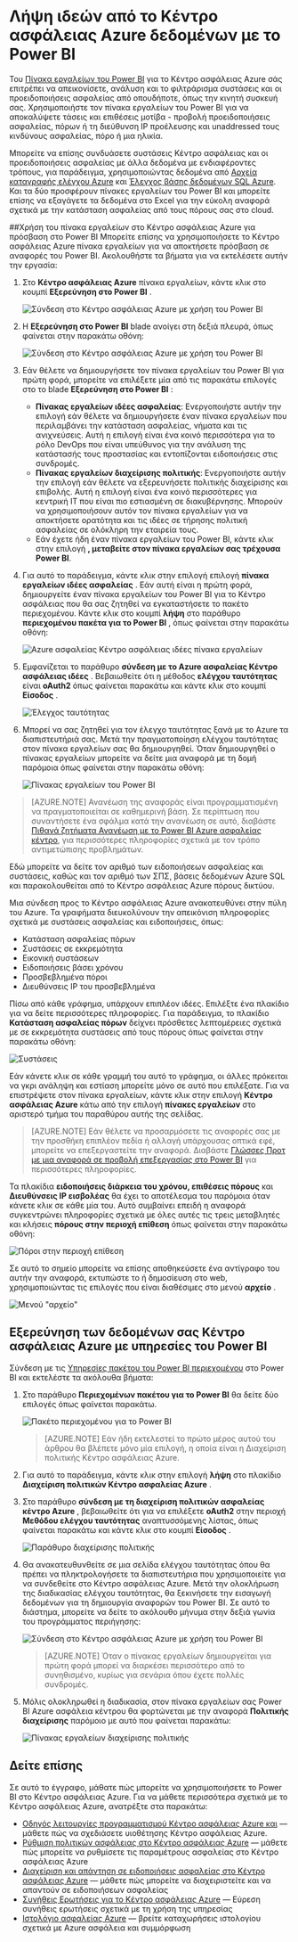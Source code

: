 <properties
   pageTitle="Λήψη ιδεών από το Κέντρο ασφάλειας Azure δεδομένων με το Power BI | Microsoft Azure"
   description="Το πακέτο περιεχομένου Azure ασφάλεια κέντρου Power BI καθιστά εύκολη την εύρεση ειδοποιήσεων ασφαλείας, συστάσεις, επιθέσεις πόρους και την εξέλιξη, με βάση ένα σύνολο δεδομένων που έχει δημιουργηθεί για την αναφορά σας."
   services="security-center"
   documentationCenter="na"
   authors="YuriDio"
   manager="swadhwa"
   editor=""/>

<tags
   ms.service="security-center"
   ms.devlang="na"
   ms.topic="hero-article"
   ms.tgt_pltfrm="na"
   ms.workload="na"
   ms.date="09/22/2016"
   ms.author="yurid"/>

# <a name="get-insights-from-azure-security-center-data-with-power-bi"></a>Λήψη ιδεών από το Κέντρο ασφάλειας Azure δεδομένων με το Power BI
Του [Πίνακα εργαλείων του Power BI](http://aka.ms/azure-security-center-power-bi) για το Κέντρο ασφάλειας Azure σάς επιτρέπει να απεικονίσετε, ανάλυση και το φιλτράρισμα συστάσεις και οι προειδοποιήσεις ασφαλείας από οπουδήποτε, όπως την κινητή συσκευή σας. Χρησιμοποιήστε τον πίνακα εργαλείων του Power BI για να αποκαλύψετε τάσεις και επιθέσεις μοτίβα - προβολή προειδοποιήσεις ασφαλείας, πόρων ή τη διεύθυνση IP προέλευσης και unaddressed τους κινδύνους ασφαλείας, πόρο ή μια ηλικία. 

Μπορείτε να επίσης συνδυάσετε συστάσεις Κέντρο ασφάλειας και οι προειδοποιήσεις ασφαλείας με άλλα δεδομένα με ενδιαφέροντες τρόπους, για παράδειγμα, χρησιμοποιώντας δεδομένα από [Αρχεία καταγραφής ελέγχου Azure](https://powerbi.microsoft.com/blog/monitor-azure-audit-logs-with-power-bi/) και [Έλεγχος βάσης δεδομένων SQL Azure](https://powerbi.microsoft.com/blog/monitor-your-azure-sql-database-auditing-activity-with-power-bi/). Και τα δύο προσφέρουν πίνακες εργαλείων του Power BI και μπορείτε επίσης να εξαγάγετε τα δεδομένα στο Excel για την εύκολη αναφορά σχετικά με την κατάσταση ασφαλείας από τους πόρους σας στο cloud.

##<a name="using-azure-security-center-dashboard-to-access-power-bi"></a>Χρήση του πίνακα εργαλείων στο Κέντρο ασφάλειας Azure για πρόσβαση στο Power BI
Μπορείτε επίσης να χρησιμοποιήσετε το Κέντρο ασφάλειας Azure πίνακα εργαλείων για να αποκτήσετε πρόσβαση σε αναφορές του Power BI. Ακολουθήστε τα βήματα για να εκτελέσετε αυτήν την εργασία: 

1. Στο **Κέντρο ασφάλειας Azure** πίνακα εργαλείων, κάντε κλικ στο κουμπί **Εξερεύνηση στο Power BI** .

    ![Σύνδεση στο Κέντρο ασφάλειας Azure με χρήση του Power BI](./media/security-center-powerbi/security-center-powerbi-fig1-new10.png) 

2. Η **Εξερεύνηση στο Power BI** blade ανοίγει στη δεξιά πλευρά, όπως φαίνεται στην παρακάτω οθόνη:

    ![Σύνδεση στο Κέντρο ασφάλειας Azure με χρήση του Power BI](./media/security-center-powerbi/security-center-powerbi-fig1-new2.png)

3. Εάν θέλετε να δημιουργήσετε τον πίνακα εργαλείων του Power BI για πρώτη φορά, μπορείτε να επιλέξετε μία από τις παρακάτω επιλογές στο το blade **Εξερεύνηση στο Power BI** : 

    - **Πίνακας εργαλείων ιδέες ασφαλείας**: Ενεργοποιήστε αυτήν την επιλογή εάν θέλετε να δημιουργήσετε έναν πίνακα εργαλείων που περιλαμβάνει την κατάσταση ασφαλείας, νήματα και τις ανιχνεύσεις. Αυτή η επιλογή είναι ένα κοινό περισσότερα για το ρόλο DevOps που είναι υπεύθυνος για την ανάλυση της κατάστασής τους προστασίας και εντοπίζονται ειδοποιήσεις στις συνδρομές.
    - **Πίνακας εργαλείων διαχείρισης πολιτικής**: Ενεργοποιήστε αυτήν την επιλογή εάν θέλετε να εξερευνήσετε πολιτικής διαχείρισης και επιβολής.  Αυτή η επιλογή είναι ένα κοινό περισσότερες για κεντρική IT που είναι πιο εστιασμένη σε διακυβέρνησης. Μπορούν να χρησιμοποιήσουν αυτόν τον πίνακα εργαλείων για να αποκτήσετε ορατότητα και τις ιδέες σε τήρησης πολιτική ασφαλείας σε ολόκληρη την εταιρεία τους.
    - Εάν έχετε ήδη έναν πίνακα εργαλείων του Power BI, κάντε κλικ στην επιλογή **, μεταβείτε στον πίνακα εργαλείων σας τρέχουσα Power BI**.

4. Για αυτό το παράδειγμα, κάντε κλικ στην επιλογή επιλογή **πίνακα εργαλείων ιδέες ασφαλείας** . Εάν αυτή είναι η πρώτη φορά, δημιουργείτε έναν πίνακα εργαλείων του Power BI για το Κέντρο ασφάλειας που θα σας ζητηθεί να εγκαταστήσετε το πακέτο περιεχομένου. Κάντε κλικ στο κουμπί **λήψη** στο παράθυρο **περιεχομένου πακέτα για το Power BI** , όπως φαίνεται στην παρακάτω οθόνη:

    ![Azure ασφαλείας Κέντρο ασφάλειας ιδέες πίνακα εργαλείων](./media/security-center-powerbi/security-center-powerbi-fig1-new3.png)

5. Εμφανίζεται το παράθυρο **σύνδεση με το Azure ασφαλείας Κέντρο ασφάλειας ιδέες** . Βεβαιωθείτε ότι η μέθοδος **ελέγχου ταυτότητας** είναι **oAuth2** όπως φαίνεται παρακάτω και κάντε κλικ στο κουμπί **Είσοδος** .
    
    ![Έλεγχος ταυτότητας](./media/security-center-powerbi/security-center-powerbi-fig1-new4.png)

6. Μπορεί να σας ζητηθεί για τον έλεγχο ταυτότητας ξανά με το Azure τα διαπιστευτήριά σας. Μετά την πραγματοποίηση ελέγχου ταυτότητας στον πίνακα εργαλείων σας θα δημιουργηθεί. Όταν δημιουργηθεί ο πίνακας εργαλείων μπορείτε να δείτε μια αναφορά με τη δομή παρόμοια όπως φαίνεται στην παρακάτω οθόνη:

    ![Πίνακας εργαλείων του Power BI](./media/security-center-powerbi/security-center-powerbi-fig1-new5.png)


> [AZURE.NOTE] Ανανέωση της αναφοράς είναι προγραμματισμένη να πραγματοποιείται σε καθημερινή βάση. Σε περίπτωση που συναντήσετε ένα σφάλμα κατά την ανανέωση σε αυτό, διαβάστε [Πιθανά ζητήματα Ανανέωση με το Power BI Azure ασφαλείας κέντρο](https://blogs.msdn.microsoft.com/azuresecurity/2016/04/07/azure-security-center-power-bi-refresh-fails/), για περισσότερες πληροφορίες σχετικά με τον τρόπο αντιμετώπισης προβλημάτων.

Εδώ μπορείτε να δείτε τον αριθμό των ειδοποιήσεων ασφαλείας και συστάσεις, καθώς και τον αριθμό των ΣΠΣ, βάσεις δεδομένων Azure SQL και παρακολουθείται από το Κέντρο ασφάλειας Azure πόρους δικτύου.

Μια σύνδεση προς το Κέντρο ασφάλειας Azure ανακατευθύνει στην πύλη του Azure. Τα γραφήματα διευκολύνουν την απεικόνιση πληροφορίες σχετικά με συστάσεις ασφαλείας και ειδοποιήσεις, όπως:

- Κατάσταση ασφαλείας πόρων
- Συστάσεις σε εκκρεμότητα
- Εικονική συστάσεων
- Ειδοποιήσεις βάσει χρόνου
- Προσβεβλημένα πόροι
- Διευθύνσεις IP του προσβεβλημένα

Πίσω από κάθε γράφημα, υπάρχουν επιπλέον ιδέες. Επιλέξτε ένα πλακίδιο για να δείτε περισσότερες πληροφορίες. Για παράδειγμα, το πλακίδιο **Κατάσταση ασφαλείας πόρων** δείχνει πρόσθετες λεπτομέρειες σχετικά με σε εκκρεμότητα συστάσεις από τους πόρους όπως φαίνεται στην παρακάτω οθόνη:

![Συστάσεις](./media/security-center-powerbi/security-center-powerbi-fig1-new6.png)

Εάν κάνετε κλικ σε κάθε γραμμή του αυτό το γράφημα, οι άλλες πρόκειται να γκρι ανάληψη και εστίαση μπορείτε μόνο σε αυτό που επιλέξατε. Για να επιστρέψετε στον πίνακα εργαλείων, κάντε κλικ στην επιλογή **Κέντρο ασφάλειας Azure** κάτω από την επιλογή **πίνακες εργαλείων** στο αριστερό τμήμα του παραθύρου αυτής της σελίδας.

> [AZURE.NOTE] Εάν θέλετε να προσαρμόσετε τις αναφορές σας με την προσθήκη επιπλέον πεδία ή αλλαγή υπάρχουσας οπτικά εφέ, μπορείτε να επεξεργαστείτε την αναφορά. Διαβάστε [Γλώσσες Προτ με μια αναφορά σε προβολή επεξεργασίας στο Power BI](https://powerbi.microsoft.com/documentation/powerbi-service-interact-with-a-report-in-editing-view/) για περισσότερες πληροφορίες.

Τα πλακίδια **ειδοποιήσεις διάρκεια του χρόνου, επιθέσεις πόρους** και **Διευθύνσεις IP εισβολέας** θα έχει το αποτέλεσμα του παρόμοια όταν κάνετε κλικ σε κάθε μία του. Αυτό συμβαίνει επειδή η αναφορά συγκεντρώνει πληροφορίες σχετικά με όλες αυτές τις τρεις μεταβλητές και κλήσεις **πόρους στην περιοχή επίθεση** όπως φαίνεται στην παρακάτω οθόνη:

![Πόροι στην περιοχή επίθεση](./media/security-center-powerbi/security-center-powerbi-fig1-new7.png)

Σε αυτό το σημείο μπορείτε να επίσης αποθηκεύσετε ένα αντίγραφο του αυτήν την αναφορά, εκτυπώστε το ή δημοσίευση στο web, χρησιμοποιώντας τις επιλογές που είναι διαθέσιμες στο μενού **αρχείο** .

![Μενού "αρχείο"](./media/security-center-powerbi/security-center-powerbi-fig8.png)

## <a name="exploring-your-azure-security-center-data-with-power-bi-services"></a>Εξερεύνηση των δεδομένων σας Κέντρο ασφάλειας Azure με υπηρεσίες του Power BI

Σύνδεση με τις [Υπηρεσίες πακέτου του Power BI περιεχομένου](https://msit.powerbi.com/groups/me/getdata/services) στο Power BI και εκτελέστε τα ακόλουθα βήματα:

1. Στο παράθυρο **Περιεχομένων πακέτου για το Power BI** θα δείτε δύο επιλογές όπως φαίνεται παρακάτω.

    ![Πακέτο περιεχομένου για το Power BI](./media/security-center-powerbi/security-center-powerbi-fig1-new.png)

    >[AZURE.NOTE] Εάν ήδη εκτελεστεί το πρώτο μέρος αυτού του άρθρου θα βλέπετε μόνο μία επιλογή, η οποία είναι η Διαχείριση πολιτικής Κέντρο ασφάλειας Azure.

2. Για αυτό το παράδειγμα, κάντε κλικ στην επιλογή **λήψη** στο πλακίδιο **Διαχείριση πολιτικών Κέντρο ασφαλείας Azure** .

3. Στο παράθυρο **σύνδεση με τη διαχείριση πολιτικών ασφαλείας κέντρο Azure** , βεβαιωθείτε ότι για να επιλέξετε **oAuth2** στην περιοχή **Μεθόδου ελέγχου ταυτότητας** αναπτυσσόμενης λίστας, όπως φαίνεται παρακάτω και κάντε κλικ στο κουμπί **Είσοδος** .

    ![Παράθυρο διαχείρισης πολιτικής](./media/security-center-powerbi/security-center-powerbi-fig1-new8.png)

4. Θα ανακατευθυνθείτε σε μια σελίδα ελέγχου ταυτότητας όπου θα πρέπει να πληκτρολογήσετε τα διαπιστευτήρια που χρησιμοποιείτε για να συνδεθείτε στο Κέντρο ασφάλειας Azure. Μετά την ολοκλήρωση της διαδικασίας ελέγχου ταυτότητας, θα ξεκινήσετε την εισαγωγή δεδομένων για τη δημιουργία αναφορών του Power BI. Σε αυτό το διάστημα, μπορείτε να δείτε το ακόλουθο μήνυμα στην δεξιά γωνία του προγράμματος περιήγησης:

    ![Σύνδεση στο Κέντρο ασφάλειας Azure με χρήση του Power BI](./media/security-center-powerbi/security-center-powerbi-fig4.png)

    >[AZURE.NOTE] Όταν ο πίνακας εργαλείων δημιουργείται για πρώτη φορά μπορεί να διαρκέσει περισσότερο από το συνηθισμένο, κυρίως για σενάρια όπου έχετε πολλές συνδρομές. 

5. Μόλις ολοκληρωθεί η διαδικασία, στον πίνακα εργαλείων σας Power BI Azure ασφάλεια κέντρου θα φορτώνεται με την αναφορά **Πολιτικής διαχείρισης** παρόμοιο με αυτό που φαίνεται παρακάτω:

    ![Πίνακας εργαλείων διαχείρισης πολιτικής](./media/security-center-powerbi/security-center-powerbi-fig1-new9.png)

## <a name="see-also"></a>Δείτε επίσης
Σε αυτό το έγγραφο, μάθατε πώς μπορείτε να χρησιμοποιήσετε το Power BI στο Κέντρο ασφάλειας Azure. Για να μάθετε περισσότερα σχετικά με το Κέντρο ασφάλειας Azure, ανατρέξτε στα παρακάτω:

- [Οδηγός λειτουργίες προγραμματισμού Κέντρο ασφάλειας Azure και](security-center-planning-and-operations-guide.md) — μάθετε πώς να σχεδιάσετε υιοθέτησης Κέντρο ασφάλειας Azure.
- [Ρύθμιση πολιτικών ασφάλειας στο Κέντρο ασφάλειας Azure](security-center-policies.md) — μάθετε πώς μπορείτε να ρυθμίσετε τις παραμέτρους ασφαλείας στο Κέντρο ασφάλειας Azure
- [Διαχείριση και απάντηση σε ειδοποιήσεις ασφαλείας στο Κέντρο ασφάλειας Azure](security-center-managing-and-responding-alerts.md) — μάθετε πώς μπορείτε να διαχειριστείτε και να απαντούν σε ειδοποιήσεων ασφαλείας
- [Συνήθεις Ερωτήσεις για το Κέντρο ασφάλειας Azure](security-center-faq.md) — Εύρεση συνήθεις ερωτήσεις σχετικά με τη χρήση της υπηρεσίας
- [Ιστολόγιο ασφαλείας Azure](http://blogs.msdn.com/b/azuresecurity/) — βρείτε καταχωρήσεις ιστολογίου σχετικά με Azure ασφάλεια και συμμόρφωση
